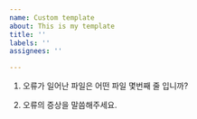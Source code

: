 ```yaml
---
name: Custom template
about: This is my template
title: ''
labels: ''
assignees: ''

---
```


1. 오류가 일어난 파일은 어떤 파일 몇번째 줄 입니까?

2. 오류의 증상을 말씀해주세요.
